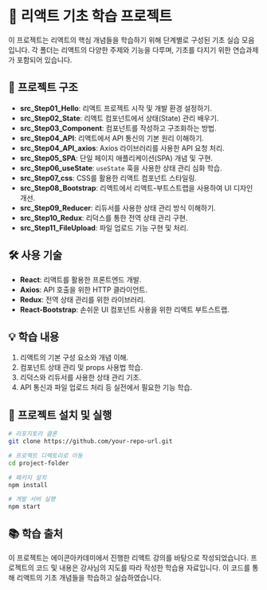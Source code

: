 # 🚀 리액트 기초 학습 프로젝트

이 프로젝트는 리액트의 핵심 개념들을 학습하기 위해 단계별로 구성된 기초 실습 모음입니다. 각 폴더는 리액트의 다양한 주제와 기능을 다루며, 기초를 다지기 위한 연습과제가 포함되어 있습니다.

## 📂 프로젝트 구조

- **src_Step01_Hello**: 리액트 프로젝트 시작 및 개발 환경 설정하기.
- **src_Step02_State**: 리액트 컴포넌트에서 상태(State) 관리 배우기.
- **src_Step03_Component**: 컴포넌트를 작성하고 구조화하는 방법.
- **src_Step04_API**: 리액트에서 API 통신의 기본 원리 이해하기.
- **src_Step04_API_axios**: Axios 라이브러리를 사용한 API 요청 처리.
- **src_Step05_SPA**: 단일 페이지 애플리케이션(SPA) 개념 및 구현.
- **src_Step06_useState**: `useState` 훅을 사용한 상태 관리 심화 학습.
- **src_Step07_css**: CSS를 활용한 리액트 컴포넌트 스타일링.
- **src_Step08_Bootstrap**: 리액트에서 리액트-부트스트랩을 사용하여 UI 디자인 개선.
- **src_Step09_Reducer**: 리듀서를 사용한 상태 관리 방식 이해하기.
- **src_Step10_Redux**: 리덕스를 통한 전역 상태 관리 구현.
- **src_Step11_FileUpload**: 파일 업로드 기능 구현 및 처리.

## 🛠️ 사용 기술

- **React**: 리액트를 활용한 프론트엔드 개발.
- **Axios**: API 호출을 위한 HTTP 클라이언트.
- **Redux**: 전역 상태 관리를 위한 라이브러리.
- **React-Bootstrap**: 손쉬운 UI 컴포넌트 사용을 위한 리액트 부트스트랩.

## 💡 학습 내용

1. 리액트의 기본 구성 요소와 개념 이해.
2. 컴포넌트 상태 관리 및 props 사용법 학습.
3. 리덕스와 리듀서를 사용한 상태 관리 기초.
4. API 통신과 파일 업로드 처리 등 실전에서 필요한 기능 학습.

## 📌 프로젝트 설치 및 실행

```bash
# 리포지토리 클론
git clone https://github.com/your-repo-url.git

# 프로젝트 디렉토리로 이동
cd project-folder

# 패키지 설치
npm install

# 개발 서버 실행
npm start
```

## 📚 학습 출처
이 프로젝트는 에이콘아카데미에서 진행한 리액트 강의를 바탕으로 작성되었습니다. 프로젝트의 코드 및 내용은 강사님의 지도를 따라 작성한 학습용 자료입니다. 이 코드를 통해 리액트의 기초 개념들을 학습하고 실습하였습니다.



